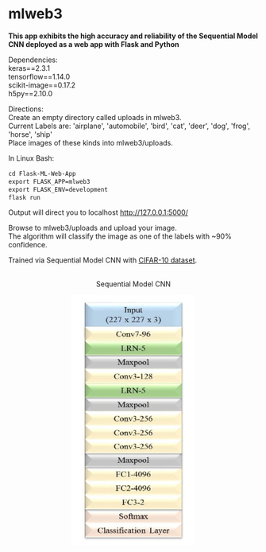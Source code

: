 # mlweb3

**This app exhibits the high accuracy and reliability of the Sequential Model CNN deployed as a web app with Flask and Python**  

Dependencies:  
keras==2.3.1  
tensorflow==1.14.0  
scikit-image==0.17.2  
h5py==2.10.0  


Directions:  
Create an empty directory called uploads in mlweb3.    
Current Labels are: 'airplane', 'automobile', 'bird', 'cat', 'deer', 'dog', 'frog', 'horse', 'ship'  
Place images of these kinds into mlweb3/uploads.  

In Linux Bash:  
```
cd Flask-ML-Web-App
export FLASK_APP=mlweb3
export FLASK_ENV=development
flask run
```

Output will direct you to localhost http://127.0.0.1:5000/  

Browse to mlweb3/uploads and upload your image.  
The algorithm will classify the image as one of the labels with ~90% confidence.  


Trained via Sequential Model CNN with [CIFAR-10 dataset](https://www.cs.toronto.edu/~kriz/cifar.html).<br />
<br />
<p align="center">
Sequential Model CNN
</p>
<p align="center">
  <img width="250" height="504" src="https://github.com/MattLondon101/Images/blob/master/sequentialCNN.png?raw=true"
</p>
